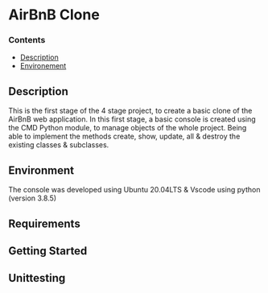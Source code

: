 # AirBnB Clone

### Contents
 - [Description](#Description)
 - [Environement](#Enviroment)

## Description
This is the first stage of the 4 stage project, to create a basic clone of the AirBnB web  application.
In this first stage, a basic console is created using the CMD Python module, to manage objects of the whole project.
Being able to implement the methods create, show, update, all & destroy the existing classes & subclasses.

## Environment
The console was developed using Ubuntu 20.04LTS & Vscode using python (version 3.8.5)

## Requirements

## Getting Started

## Unittesting
